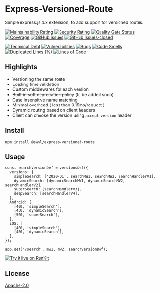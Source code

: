 # Express-Versioned-Route

Simple express.js 4.x extension, to add support for versioned routes.

[![Maintainability Rating](https://sonarcloud.io/api/project_badges/measure?project=swvl_express-versioned-route&metric=sqale_rating)](https://sonarcloud.io/dashboard?id=swvl_express-versioned-route)
[![Security Rating](https://sonarcloud.io/api/project_badges/measure?project=swvl_express-versioned-route&metric=security_rating)](https://sonarcloud.io/dashboard?id=swvl_express-versioned-route)
[![Quality Gate Status](https://sonarcloud.io/api/project_badges/measure?project=swvl_express-versioned-route&metric=alert_status)](https://sonarcloud.io/dashboard?id=swvl_express-versioned-route)
[![Coverage](https://sonarcloud.io/api/project_badges/measure?project=swvl_express-versioned-route&metric=coverage)](https://sonarcloud.io/dashboard?id=swvl_express-versioned-route)
[![GitHub issues](https://img.shields.io/github/issues/swvl/express-versioned-route.svg)](https://GitHub.com/swvl/express-versioned-route/issues/)
[![GitHub issues-closed](https://img.shields.io/github/issues-closed/swvl/express-versioned-route.svg)](https://GitHub.com/swvl/express-versioned-route/issues?q=is%3Aissue+is%3Aclosed)

[![Technical Debt](https://sonarcloud.io/api/project_badges/measure?project=swvl_express-versioned-route&metric=sqale_index)](https://sonarcloud.io/dashboard?id=swvl_express-versioned-route)
[![Vulnerabilities](https://sonarcloud.io/api/project_badges/measure?project=swvl_express-versioned-route&metric=vulnerabilities)](https://sonarcloud.io/dashboard?id=swvl_express-versioned-route)
[![Bugs](https://sonarcloud.io/api/project_badges/measure?project=swvl_express-versioned-route&metric=bugs)](https://sonarcloud.io/dashboard?id=swvl_express-versioned-route)
[![Code Smells](https://sonarcloud.io/api/project_badges/measure?project=swvl_express-versioned-route&metric=code_smells)](https://sonarcloud.io/dashboard?id=swvl_express-versioned-route)
[![Duplicated Lines (%)](https://sonarcloud.io/api/project_badges/measure?project=swvl_express-versioned-route&metric=duplicated_lines_density)](https://sonarcloud.io/dashboard?id=swvl_express-versioned-route)
[![Lines of Code](https://sonarcloud.io/api/project_badges/measure?project=swvl_express-versioned-route&metric=ncloc)](https://sonarcloud.io/dashboard?id=swvl_express-versioned-route)

## Highlights

- Versioning the same route
- Loading time validation
- Custom middlewares for each version
- ~~Built-in soft deprecation policy~~ (to be added soon)
- Case insensitive name matching
- Minimal overhead ( less than 0.15ms/request )
- Dynamic routing based on client headers
- Client can choose the version using `accept-version` header

## Install

`npm install @swvl/express-versioned-route`

## Usage

```
const searchVersionDef = versionsDef({
  versions: {
    simpleSearch: ['2020-Q1', searchMW1, searchMW2, searchHandlerV1],
    dynamicSearch: [dynamicSearchMW1, dynamicSearchMW2, searchHandlerV2],
    superSearch: [searchHandlerV3],
    deepSearch: [searchHandlerV4],
  },
  Android: [
    [400, 'simpleSearch'],
    [450, 'dynamicSearch'],
    [500, 'superSearch'],
  ],
  iOS: [
    [400, 'simpleSearch'],
    [460, 'dynamicSearch'],
  ],
});

app.get('/search', mw1, mw2, searchVersionDef);
```

[![Try it live on RunKit](https://badge.runkitcdn.com/@swvl/express-versioned-route.svg)](https://npm.runkit.com/@swvl/express-versioned-route)

## License

[Apache-2.0](<https://tldrlegal.com/license/apache-license-2.0-(apache-2.0)>)
